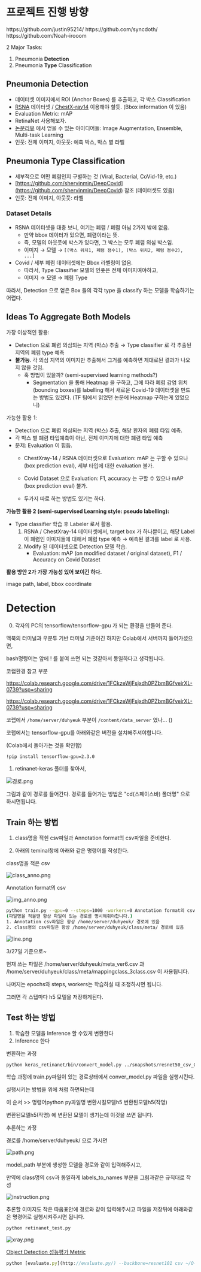 # 프로젝트 진행 방향

<Team Member>
 https://github.com/justin95214/
https://github.com/syncdoth/
https://github.com/Noah-irooom

2 Major Tasks:

1. Pneumonia **Detection**
2. Pneumonia **Type** Classification

## Pneumonia **Detection**

- 데이터셋 이미지에서 ROI (Anchor Boxes) 를 추출하고, 각 박스 Classification
- [RSNA](https://www.kaggle.com/c/rsna-pneumonia-detection-challenge) 데이터셋 / [ChestX-ray14](https://www.kaggle.com/nih-chest-xrays/data) 이용해야 할듯. (Bbox information 이 있음)
- Evaluation Metric: mAP
- RetinaNet 사용해보자.
- [논문리뷰](https://www.notion.so/Deep-Learning-for-Automatic-Pneumonia-Detection-aa3fe19cc48e46ab9006a6be12d13cd8) 에서 얻을 수 있는 아이디어들: Image Augmentation, Ensemble, Multi-task Learning
- 인풋: 전체 이미지, 아웃풋: 예측 박스, 박스 별 라벨

## Pneumonia Type Classification

- 세부적으로 어떤 폐렴인지 구별하는 것 (Viral, Bacterial, CoVid-19, etc.)
- [https://github.com/shervinmin/DeepCovid](https://github.com/shervinmin/DeepCovid) 참조 (데이터셋도 있음)
- 인풋: 전체 이미지, 아웃풋: 라벨

### Dataset Details

- RSNA 데이터셋을 대충 보니, 여기는 폐렴 / 폐렴 아님 2가지 밖에 없음.
    - 만약 bbox 데이터가 있으면, 폐렴이라는 뜻.
    - 즉, 모델의 아웃풋에 박스가 있다면, 그 박스는 모두 폐렴 의심 박스임.
    - 이미지 → 모델 → `[(박스 위치1, 폐렴 점수1), (박스 위치2, 폐렴 점수2), ...]`
- Covid / 세부 폐렴 데이터셋에는 Bbox 라벨링이 없음.
    - 따라서, Type Classifier 모델의 인풋은 전체 이미지여야하고,
    - 이미지 → 모델 → 폐렴 Type

따라서, Detection 으로 얻은 Box 들의 각각 type 을 classify 하는 모델을 학습하기는 어렵다.

## Ideas To Aggregate Both Models

가장 이상적인 활용: 

- Detection 으로 폐렴 의심되는 지역 (박스) 추출 → Type classifier 로 각 추출된 지역의 폐렴 type 예측
- **불가능**. 각 의심 지역의 이미지만 추출해서 그거를 예측하면 제대로된 결과가 나오지 않을 것임.
    - 혹 방법이 있을까? (semi-supervised learning methods?)
        - Segmentation 을 통해 Heatmap 을 구하고, 그에 따라 폐렴 감염 위치 (bounding boxes)를 labelling 해서 새로운 Covid-19 데이터셋을 만드는 방법도 있겠다. (TF 팀에서 읽었던 논문에 Heatmap 구하는게 있었으니)

가능한 활용 1:

- Detection 으로 폐렴 의심되는 지역 (박스) 추출, 해당 환자의 폐렴 타입 예측.
- 각 박스 별 폐렴 타입예측이 아닌, 전체 이미지에 대한 폐렴 타입 예측
- 문제: Evaluation 이 힘듬.
    - ChestXray-14 / RSNA 데이터셋으로 Evaluation: mAP 는 구할 수 있으나 (box prediction eval), 세부 타입에 대한 evaluation 불가.

    - Covid Dataset 으로 Evaluation: F1, accuracy 는 구할 수 있으나 mAP (box prediction eval) 불가.
    - 두가지 따로 하는 방법도 있기는 하다.

**가능한 활용 2 (semi-supervised Learning style: pseudo labelling):**

- Type classifier 학습 후 Labeler 로서 활용.
    1. RSNA / ChestXray-14 데이터셋에서, target box 가 하나뿐이고, 해당 Label 이 폐렴인 이미지들에 대해서 폐렴 type 예측 → 예측된 결과를 label 로 사용.
    2. Modify 된 데이터셋으로 Detection 모델 학습.
        - Evaluation: mAP (on modified dataset / original dataset), F1 / Accuracy on Covid Dataset

**활용 방안 2가 가장 가능성 있어 보이긴 하다.**

image path, label, bbox coordinate


# Detection

0. 각자의 PC의 tensorflow/tensorflow-gpu 가 되는 환경을 만들어 준다.

맥북의 터미널과 우분투 기반 터미널 기준이긴 하지만 Colab에서 서버까지 들어가셨으면,

bash명령어는 앞에 ! 를 붙여 쓰면 되는 것같아서 동일하다고 생각됩니다.

코랩환경 참고 부분

https://colab.research.google.com/drive/1FCkzeWjFsjxdh0PZbmBGfveirXL-0739?usp=sharing

https://colab.research.google.com/drive/1FCkzeWjFsjxdh0PZbmBGfveirXL-0739?usp=sharing

코랩에서 `/home/server/duhyeuk` 부분이 `/content/data_server` 였나... ()

코랩에서는 tensorflow-gpu를 아래와같은 버전을 설치해주셔야합니다.

(Colab에서 돌아가는 것을 확인함)

```bash
!pip install tensorflow-gpu=2.3.0
```

1. retinanet-keras 폴더를 찾아서, 

![경로.png](https://github.com/justin95214/Eagle-Eye-Pneumonia-Detection/blob/master/resource/%EA%B2%BD%EB%A1%9C.png)

그림과 같이 경로를 들어간다. 경로를 들어가는 방법은 "cd(스페이스바) 폴더명" 으로 하시면됩니다.

## Train 하는 방법

1. class명을 적힌 csv파일과 Annotation format의 csv파일을 준비한다.

2. 아래의 teminal창에 아래와 같은 명령어를 작성한다.

class명을 적은 csv

![class_anno.png](https://github.com/justin95214/Eagle-Eye-Pneumonia-Detection/blob/master/resource/class_anno.png)

Annotation format의 csv

![img_anno.png](https://github.com/justin95214/Eagle-Eye-Pneumonia-Detection/blob/master/resource/img_anno.png)

```bash
python train.py --gpu=0 --steps=1000 -workers=0 Annotation format의 csv class명을 적은 csv
(파일명을 적을땐 항상 파일이 있는 경로를 명시해줘야합니다.) 
1. Annotation csv파일은 항상 /home/server/duhyeuk/ 경로에 있음
2. class명의 csv파일은 항상 /home/server/duhyeuk/class/meta/ 경로에 있음
```

![line.png](https://github.com/justin95214/Eagle-Eye-Pneumonia-Detection/blob/master/resource/line.png)

3/27일 기준으로~

현재 쓰는 파일은 /home/server/duhyeuk/meta_ver6.csv 과  /home/server/duhyeuk/class/meta/mappingclass_3class.csv 이 사용됩니다.

나머지는 epochs와 steps, workers는 학습하실 때 조정하시면 됩니다. 

그러면 각 스텝마다 h5 모델을 저장하게된다.

## Test 하는 방법

1. 학습한 모델을 Inference 할 수있게 변환한다
2. Inference 한다

변환하는 과정

```bash
python keras_retinanet/bin/convert_model.py ../snapshots/resnet50_csv_02.h5 ../snapshots/resnet50_csv_10_infer.h5

```

학습 과정에 train.py파일이 있는 경로상태에서 conver_model.py 파일을 실행시킨다. 

실행시키는 방법을 위에 처럼 하면되는데

이 순서 >>   명령어python    py파일명    변환시킬모델h5    변환된모델h5(작명) 

변환된모델h5(작명) 에 변환된 모델이 생기는데 이것을 쓰면 됩니다.

추론하는 과정

경로를  /home/server/duhyeuk/ 으로 가시면

![path.png](https://github.com/justin95214/Eagle-Eye-Pneumonia-Detection/blob/master/resource/path.png)

model_path 부분에 생성한 모델을 경로와 같이 입력해주시고, 

만약에 class명의 csv과 동일하게 labels_to_names 부분을 그림과같은 규칙대로 작성


![instruction.png](https://github.com/justin95214/Eagle-Eye-Pneumonia-Detection/blob/master/resource/instruction.png)

추론할 이미지도 작은 따옴표안에 경로와 같이 입력해주시고 파일을 저장뒤에 아래와같은 명령어로 실행시켜주시면 됩니다.

```bash
python retinanet_test.py
```

![xray.png](https://github.com/justin95214/Eagle-Eye-Pneumonia-Detection/blob/master/resource/xray.png)


[Object Detection 성능평가 Metric ](https://www.notion.so/Object-Detection-Metric-589e4ac95bc446f297d4ddf44fd45663)

```jsx
python [evaluate.py](http://evaluate.py/) --backbone=resnet101 csv ~/O-E-E/duhyeuk/meta-handmade-test.csv ./meta/mappingclass_3class.csv ~/O-E-E/sehyun/snapshots/un_PN_infer_res101_ep25.h5 --gpu=1 —-use_tc=True
```
